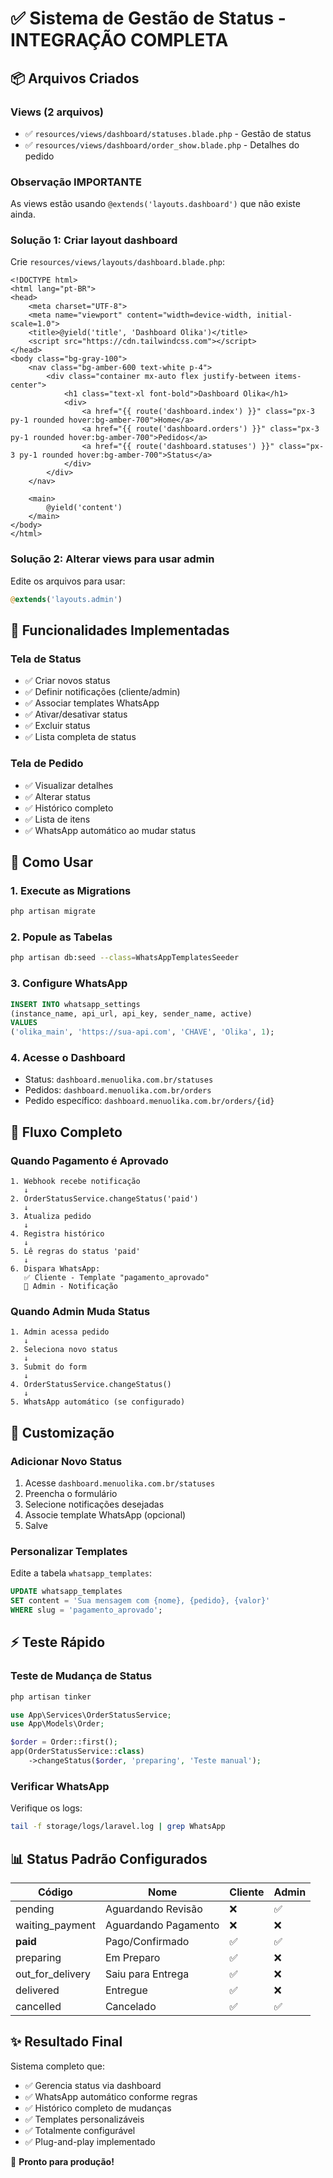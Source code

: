 # ✅ Sistema de Gestão de Status - INTEGRAÇÃO COMPLETA

## 📦 Arquivos Criados

### Views (2 arquivos)
- ✅ `resources/views/dashboard/statuses.blade.php` - Gestão de status
- ✅ `resources/views/dashboard/order_show.blade.php` - Detalhes do pedido

### Observação IMPORTANTE

As views estão usando `@extends('layouts.dashboard')` que não existe ainda.

### Solução 1: Criar layout dashboard

Crie `resources/views/layouts/dashboard.blade.php`:

```blade
<!DOCTYPE html>
<html lang="pt-BR">
<head>
    <meta charset="UTF-8">
    <meta name="viewport" content="width=device-width, initial-scale=1.0">
    <title>@yield('title', 'Dashboard Olika')</title>
    <script src="https://cdn.tailwindcss.com"></script>
</head>
<body class="bg-gray-100">
    <nav class="bg-amber-600 text-white p-4">
        <div class="container mx-auto flex justify-between items-center">
            <h1 class="text-xl font-bold">Dashboard Olika</h1>
            <div>
                <a href="{{ route('dashboard.index') }}" class="px-3 py-1 rounded hover:bg-amber-700">Home</a>
                <a href="{{ route('dashboard.orders') }}" class="px-3 py-1 rounded hover:bg-amber-700">Pedidos</a>
                <a href="{{ route('dashboard.statuses') }}" class="px-3 py-1 rounded hover:bg-amber-700">Status</a>
            </div>
        </div>
    </nav>
    
    <main>
        @yield('content')
    </main>
</body>
</html>
```

### Solução 2: Alterar views para usar admin

Edite os arquivos para usar:
```php
@extends('layouts.admin')
```

## 🎯 Funcionalidades Implementadas

### Tela de Status
- ✅ Criar novos status
- ✅ Definir notificações (cliente/admin)
- ✅ Associar templates WhatsApp
- ✅ Ativar/desativar status
- ✅ Excluir status
- ✅ Lista completa de status

### Tela de Pedido
- ✅ Visualizar detalhes
- ✅ Alterar status
- ✅ Histórico completo
- ✅ Lista de itens
- ✅ WhatsApp automático ao mudar status

## 🚀 Como Usar

### 1. Execute as Migrations

```bash
php artisan migrate
```

### 2. Popule as Tabelas

```bash
php artisan db:seed --class=WhatsAppTemplatesSeeder
```

### 3. Configure WhatsApp

```sql
INSERT INTO whatsapp_settings 
(instance_name, api_url, api_key, sender_name, active)
VALUES 
('olika_main', 'https://sua-api.com', 'CHAVE', 'Olika', 1);
```

### 4. Acesse o Dashboard

- Status: `dashboard.menuolika.com.br/statuses`
- Pedidos: `dashboard.menuolika.com.br/orders`
- Pedido específico: `dashboard.menuolika.com.br/orders/{id}`

## 📝 Fluxo Completo

### Quando Pagamento é Aprovado

```
1. Webhook recebe notificação
   ↓
2. OrderStatusService.changeStatus('paid')
   ↓
3. Atualiza pedido
   ↓
4. Registra histórico
   ↓
5. Lê regras do status 'paid'
   ↓
6. Dispara WhatsApp:
   ✅ Cliente - Template "pagamento_aprovado"
   💼 Admin - Notificação
```

### Quando Admin Muda Status

```
1. Admin acessa pedido
   ↓
2. Seleciona novo status
   ↓
3. Submit do form
   ↓
4. OrderStatusService.changeStatus()
   ↓
5. WhatsApp automático (se configurado)
```

## 🎨 Customização

### Adicionar Novo Status

1. Acesse `dashboard.menuolika.com.br/statuses`
2. Preencha o formulário
3. Selecione notificações desejadas
4. Associe template WhatsApp (opcional)
5. Salve

### Personalizar Templates

Edite a tabela `whatsapp_templates`:

```sql
UPDATE whatsapp_templates 
SET content = 'Sua mensagem com {nome}, {pedido}, {valor}'
WHERE slug = 'pagamento_aprovado';
```

## ⚡ Teste Rápido

### Teste de Mudança de Status

```bash
php artisan tinker
```

```php
use App\Services\OrderStatusService;
use App\Models\Order;

$order = Order::first();
app(OrderStatusService::class)
    ->changeStatus($order, 'preparing', 'Teste manual');
```

### Verificar WhatsApp

Verifique os logs:
```bash
tail -f storage/logs/laravel.log | grep WhatsApp
```

## 📊 Status Padrão Configurados

| Código | Nome | Cliente | Admin |
|--------|------|---------|-------|
| pending | Aguardando Revisão | ❌ | ✅ |
| waiting_payment | Aguardando Pagamento | ❌ | ❌ |
| **paid** | Pago/Confirmado | ✅ | ✅ |
| preparing | Em Preparo | ✅ | ❌ |
| out_for_delivery | Saiu para Entrega | ✅ | ❌ |
| delivered | Entregue | ✅ | ❌ |
| cancelled | Cancelado | ✅ | ✅ |

## ✨ Resultado Final

Sistema completo que:
- ✅ Gerencia status via dashboard
- ✅ WhatsApp automático conforme regras
- ✅ Histórico completo de mudanças
- ✅ Templates personalizáveis
- ✅ Totalmente configurável
- ✅ Plug-and-play implementado

🚀 **Pronto para produção!**

